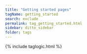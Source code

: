 ```yaml
---
title: "Getting started pages"
tagName: getting_started
search: exclude
permalink: tag_getting_started.html
sidebar: ditto_sidebar
folder: tags
---
```

{% include taglogic.html %}
